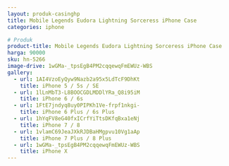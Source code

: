```yaml
---
layout: produk-casinghp
title: Mobile Legends Eudora Lightning Sorceress iPhone Case
categories: iphone

# Produk
product-title: Mobile Legends Eudora Lightning Sorceress iPhone Case
harga: 90000
sku: hn-5266
image-drive: 1wGMa-_tpsEgB4PM2cqqewqFmEWUz-WBS
gallery:
  - url: 1AI4VzoEyQyw9Nazb2a95x5LdTcF9DhKt
    title: iPhone 5 / 5s / SE
  - url: 1lLnMbT3-L8BOOCGDLMDDlYRa_Q8i95iM
    title: iPhone 6 / 6s
  - url: 1FtE7jndyq8uy0PIPKh1Ve-frpf1nkgi-
    title: iPhone 6 Plus / 6s Plus
  - url: 1hYqFV8eG40fxICrfYiTtsDKfqBxa1eNj
    title: iPhone 7 / 8
  - url: 1vlamC69JeaJXkRJDBaHMgpvu10Vg1aAp
    title: iPhone 7 Plus / 8 Plus
  - url: 1wGMa-_tpsEgB4PM2cqqewqFmEWUz-WBS
    title: iPhone X
---
```


